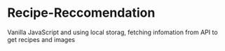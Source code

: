 # Recipe-Reccomendation
Vanilla JavaScript and using local storag, fetching infomation from API to get recipes and images
